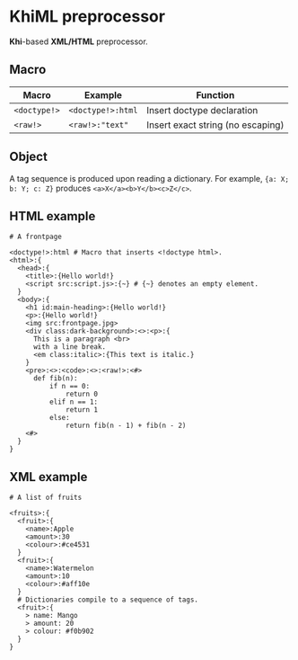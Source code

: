 # KhiML preprocessor

**Khi**-based **XML/HTML** preprocessor.

## Macro

| Macro        | Example           | Function                          |
|--------------|-------------------|-----------------------------------|
| `<doctype!>` | `<doctype!>:html` | Insert doctype declaration        |
| `<raw!>`     | `<raw!>:"text"`   | Insert exact string (no escaping) |

## Object

A tag sequence is produced upon reading a dictionary. For example, `{a: X; b: Y; c: Z}`
produces `<a>X</a><b>Y</b><c>Z</c>`.

## HTML example

```
# A frontpage

<doctype!>:html # Macro that inserts <!doctype html>.
<html>:{
  <head>:{
    <title>:{Hello world!}
    <script src:script.js>:{~} # {~} denotes an empty element.
  }
  <body>:{
    <h1 id:main-heading>:{Hello world!}
    <p>:{Hello world!}
    <img src:frontpage.jpg>
    <div class:dark-background>:<>:<p>:{
      This is a paragraph <br>
      with a line break.
      <em class:italic>:{This text is italic.}
    }
    <pre>:<>:<code>:<>:<raw!>:<#>
      def fib(n):
          if n == 0:
              return 0
          elif n == 1:
              return 1
          else:
              return fib(n - 1) + fib(n - 2)
    <#>
  }
}
```

## XML example

```
# A list of fruits

<fruits>:{
  <fruit>:{
    <name>:Apple
    <amount>:30
    <colour>:#ce4531
  }
  <fruit>:{
    <name>:Watermelon
    <amount>:10
    <colour>:#aff10e
  }
  # Dictionaries compile to a sequence of tags.
  <fruit>:{
    > name: Mango
    > amount: 20
    > colour: #f0b902
  }
}
```
